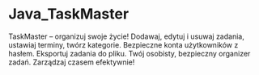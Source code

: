# Java_TaskMaster
TaskMaster – organizuj swoje życie! Dodawaj, edytuj i usuwaj zadania, ustawiaj terminy, twórz kategorie. Bezpieczne konta użytkowników z hasłem. Eksportuj zadania do pliku. Twój osobisty, bezpieczny organizer zadań. Zarządzaj czasem efektywnie!
